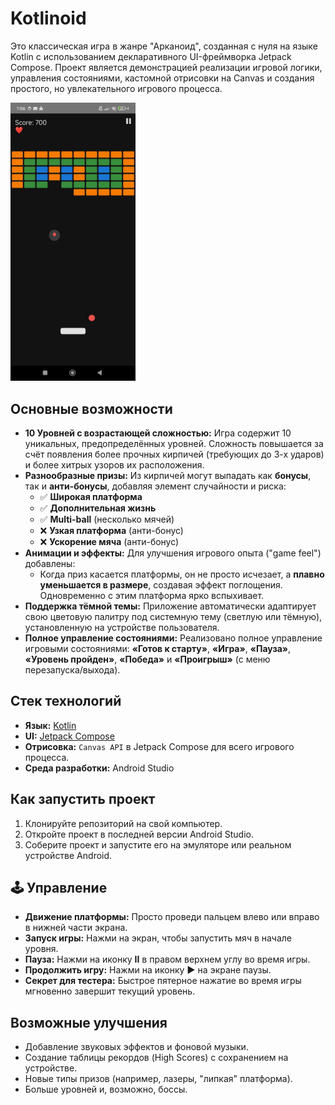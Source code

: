 # Kotlinoid

Это классическая игра в жанре "Арканоид", созданная с нуля на языке Kotlin с использованием декларативного UI-фреймворка Jetpack Compose. Проект является демонстрацией реализации игровой логики, управления состояниями, кастомной отрисовки на Canvas и создания простого, но увлекательного игрового процесса.

[<img src="screenshots/screenshot.jpg" alt="Скриншот игры" width="200"/>](screenshots/screenshot.jpg)

## Основные возможности

* **10 Уровней с возрастающей сложностью:** Игра содержит 10 уникальных, предопределённых уровней. Сложность повышается за счёт появления более прочных кирпичей (требующих до 3-х ударов) и более хитрых узоров их расположения.
* **Разнообразные призы:** Из кирпичей могут выпадать как **бонусы**, так и **анти-бонусы**, добавляя элемент случайности и риска:
    * ✅ **Широкая платформа**
    * ✅ **Дополнительная жизнь**
    * ✅ **Multi-ball** (несколько мячей)
    * ❌ **Узкая платформа** (анти-бонус)
    * ❌ **Ускорение мяча** (анти-бонус)
* **Анимации и эффекты:** Для улучшения игрового опыта ("game feel") добавлены:
    * Когда приз касается платформы, он не просто исчезает, а **плавно уменьшается в размере**, создавая эффект поглощения. Одновременно с этим платформа ярко вспыхивает.
* **Поддержка тёмной темы:** Приложение автоматически адаптирует свою цветовую палитру под системную тему (светлую или тёмную), установленную на устройстве пользователя.
* **Полное управление состояниями:** Реализовано полное управление игровыми состояниями: **«Готов к старту»**, **«Игра»**, **«Пауза»**, **«Уровень пройден»**, **«Победа»** и **«Проигрыш»** (с меню перезапуска/выхода).

## Стек технологий

* **Язык:** [Kotlin](https://kotlinlang.org/)
* **UI:** [Jetpack Compose](https://developer.android.com/jetpack/compose)
* **Отрисовка:** `Canvas API` в Jetpack Compose для всего игрового процесса.
* **Среда разработки:** Android Studio

## Как запустить проект

1.  Клонируйте репозиторий на свой компьютер.
2.  Откройте проект в последней версии Android Studio.
3.  Соберите проект и запустите его на эмуляторе или реальном устройстве Android.

## 🕹️ Управление

* **Движение платформы:** Просто проведи пальцем влево или вправо в нижней части экрана.
* **Запуск игры:** Нажми на экран, чтобы запустить мяч в начале уровня.
* **Пауза:** Нажми на иконку **II** в правом верхнем углу во время игры.
* **Продолжить игру:** Нажми на иконку **▶** на экране паузы.
* **Секрет для тестера:** Быстрое пятерное нажатие во время игры мгновенно завершит текущий уровень.

## Возможные улучшения

* Добавление звуковых эффектов и фоновой музыки.
* Создание таблицы рекордов (High Scores) с сохранением на устройстве.
* Новые типы призов (например, лазеры, "липкая" платформа).
* Больше уровней и, возможно, боссы.